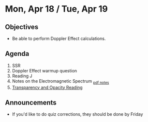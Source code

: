 Mon, Apr 18 / Tue, Apr 19
=================== 
   
    
Objectives    
------------    
  
- Be able to perform Doppler Effect calculations.
  
Agenda      
---------      
1. SSR
2. Doppler Effect warmup question
3. Reading J
4. Notes on the Electromagnetic Spectrum <sub>[pdf notes](https://avon.schoology.com/course/5138386979/materials/gp/5891604282)</sub>
5. [Transparency and Opacity Reading](https://avon.schoology.com/course/5138386979/materials/gp/5891605277)

  
Announcements   
-------------    
- If you'd like to do quiz corrections, they should be done by Friday

[s]: https://avon.schoology.com/course/5138386979/materials/gp/5889697939


<!--stackedit_data:
eyJoaXN0b3J5IjpbLTE0NDAwMzU5MywtMzE5ODg0NzQ4LDE1Mz
MyMTI4ODQsLTIwNzk5MDE3NTEsODA3Nzg0Mzg4LDQyODczMzE1
OSwxNzQ4MDAzNDM3LC0xODk1MjQzMTQyLDEyOTE5MTUwNDIsMT
g4MTUzMjU0NCw4Nzk4MDY0MzcsLTg1NDE3OTAwNCwxNDQ2NjY2
OTU4LC0zMzk1NTYyNDAsLTc3NDg3MTgxNiwtOTc4MTQ3MzQzLC
0yMTQwNzIzNzEsLTU1NzIxMzY2NywzNzk2MTI5NzgsMjAxMzAy
MTM4N119
-->